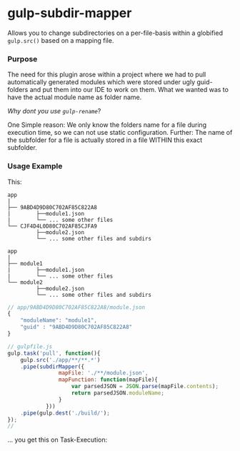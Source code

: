 gulp-subdir-mapper
===================
Allows you to change subdirectories on a per-file-basis within a globified `gulp.src()` based
on a mapping file.

### Purpose
The need for this plugin arose within a project where we had to pull automatically 
generated modules which were stored under ugly guid-folders and put them into our IDE
to work on them. What we wanted was to have the actual module name as folder name.

*Why dont you use `gulp-rename`*?

One Simple reason: We only know the folders name for a file during execution time,
so we can not use static configuration. Further: The name of the subfolder for a file
is actually stored in a file WITHIN this exact subfolder.


### Usage Example
This:
```
app
|
├── 9ABD4D9D80C702AF85C822A8
|        ├──module1.json
|        └── ... some other files
└── CJF4D4L0D80C702AF85CJFA9
         ├──module2.json
         └── ... some other files and subdirs
```

```
app
|
├── module1
|        ├──module1.json
|        └── ... some other files
└── module2
         ├──module2.json
         └── ... some other files and subdirs
```

```JavaScript
// app/9ABD4D9D80C702AF85C822A8/module.json
{
    "moduleName": "module1",
    "guid" : "9ABD4D9D80C702AF85C822A8"
}

// gulpfile.js
gulp.task('pull', function(){
    gulp.src('./app/**/**.*')
    .pipe(subdirMapper({
                mapFile: './**/module.json',
                mapFunction: function(mapFile){
                    var parsedJSON = JSON.parse(mapFile.contents);
                    return parsedJSON.moduleName;
                }
            }))
    .pipe(gulp.dest('./build/');
});
//
```

... you get this on Task-Execution:
